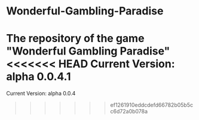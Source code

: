 # Wonderful-Gambling-Paradise
The repository of the game "Wonderful Gambling Paradise"<br>
<<<<<<< HEAD
Current Version: alpha 0.0.4.1
=======
Current Version: alpha 0.0.4
>>>>>>> ef1261910eddcdefd66782b05b5cc6d72a0b078a
